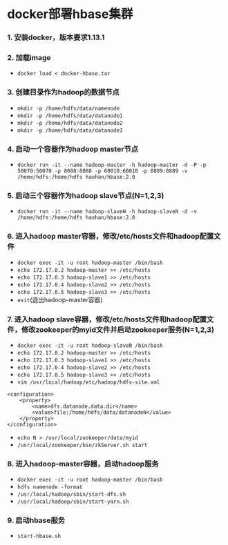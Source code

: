 # docker部署hbase集群

### 1. 安装docker，版本要求1.13.1  
 
### 2. 加载image  
* `docker load < docker-hbase.tar`  

### 3. 创建目录作为hadoop的数据节点
* `mkdir -p /home/hdfs/data/namenode`  
* `mkdir -p /home/hdfs/data/datanode1`  
* `mkdir -p /home/hdfs/data/datanode2`  
* `mkdir -p /home/hdfs/data/datanode3`

### 4. 启动一个容器作为hadoop master节点  
* `docker run -it --name hadoop-master -h hadoop-master -d -P -p 50070:50070 -p 8088:8088 -p 60010:60010 -p 8889:8889 -v /home/hdfs:/home/hdfs haohan/hbase:2.0`

### 5. 启动三个容器作为hadoop slave节点(N=1,2,3)  
* `docker run -it --name hadoop-slaveN -h hadoop-slaveN -d -v /home/hdfs:/home/hdfs haohan/hbase:2.0`  

### 6. 进入hadoop master容器，修改/etc/hosts文件和hadoop配置文件  
* `docker exec -it -u root hadoop-master /bin/bash`
* `echo 172.17.0.2 hadoop-master >> /etc/hosts`  
* `echo 172.17.0.3 hadoop-slave1 >> /etc/hosts`  
* `echo 172.17.0.4 hadoop-slave2 >> /etc/hosts`  
* `echo 172.17.0.5 hadoop-slave3 >> /etc/hosts`    
* `exit`(退出hadoop-master容器)

### 7. 进入hadoop slave容器，修改/etc/hosts文件和hadoop配置文件，修改zookeeper的myid文件并启动zookeeper服务(N=1,2,3)
* `docker exec -it -u root hadoop-slaveN /bin/bash`  
* `echo 172.17.0.2 hadoop-master >> /etc/hosts`  
* `echo 172.17.0.3 hadoop-slave1 >> /etc/hosts`  
* `echo 172.17.0.4 hadoop-slave2 >> /etc/hosts`  
* `echo 172.17.0.5 hadoop-slave3 >> /etc/hosts`    
* `vim /usr/local/hadoop/etc/hadoop/hdfs-site.xml` 
```
<configuration>   
    <property>  
        <name>dfs.datanode.data.dir</name>  
        <value>file:/home/hdfs/data/datanodeN</value>  
    </property>   
</configuration> 
```

* `echo N > /usr/local/zookeeper/data/myid`  
* `/usr/local/zookeeper/bin/zkServer.sh start`


### 8. 进入hadoop-master容器，启动hadoop服务  
* `docker exec -it -u root hadoop-master /bin/bash`
* `hdfs namenode -format`  
* `/usr/local/hadoop/sbin/start-dfs.sh`  
* `/usr/local/hadoop/sbin/start-yarn.sh` 

### 9. 启动hbase服务
* `start-hbase.sh`   
